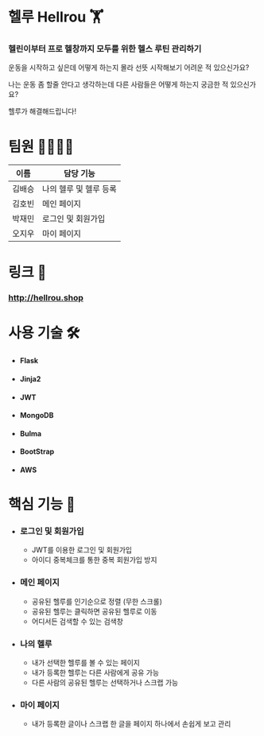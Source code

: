 # 헬루 Hellrou 🏋️‍️
### 헬린이부터 프로 헬창까지 모두를 위한 헬스 루틴 관리하기
운동을 시작하고 싶은데 어떻게 하는지 몰라 선뜻 시작해보기 어려운 적 있으신가요?

나는 운동 좀 할줄 안다고 생각하는데 다른 사람들은 어떻게 하는지 궁금한 적 있으신가요?

헬루가 해결해드립니다!

# 팀원 👨‍👨‍👦‍👦

|이름|담당 기능|
|--|--|
|김배승|나의 헬루 및 헬루 등록|
|김호빈|메인 페이지|
|박재민|로그인 및 회원가입|
|오지우|마이 페이지|


# 링크 🔗
### http://hellrou.shop



# 사용 기술 🛠
+ #### Flask
+ #### Jinja2
+ #### JWT
+ #### MongoDB
+ #### Bulma
+ #### BootStrap
+ #### AWS

# 핵심 기능 💪
+ ### 로그인 및 회원가입
  + JWT를 이용한 로그인 및 회원가입
  + 아이디 중복체크를 통한 중복 회원가입 방지


+ ### 메인 페이지
  + 공유된 헬루를 인기순으로 정렬 (무한 스크롤)
  + 공유된 헬루는 클릭하면 공유된 헬루로 이동
  + 어디서든 검색할 수 있는 검색창

+ ### 나의 헬루
  + 내가 선택한 헬루를 볼 수 있는 페이지
  + 내가 등록한 헬루는 다른 사람에게 공유 가능
  + 다른 사람의 공유된 헬루는 선택하거나 스크랩 가능


+ ### 마이 페이지
  + 내가 등록한 글이나 스크랩 한 글을 페이지 하나에서 손쉽게 보고 관리



